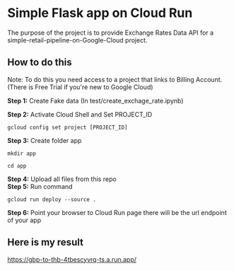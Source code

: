 # Simple Flask app on Cloud Run
The purpose of the project is to provide Exchange Rates Data API for a simple-retail-pipeline-on-Google-Cloud project.

## How to do this
Note: To do this you need access to a project that links to Billing Account. (There is Free Trial if you're new to Google Cloud)
<br>

**Step 1:** Create Fake data (In test/create_exchage_rate.ipynb)  

**Step 2:** Activate Cloud Shell and Set PROJECT_ID
```
gcloud config set project [PROJECT_ID]
```
**Step 3:** Create folder app
```
mkdir app
```
```
cd app
```
**Step 4:** Upload all files from this repo  
**Step 5:** Run command
```
gcloud run deploy --source .
```
**Step 6:** Point your browser to Cloud Run page there will be the url endpoint of your app  

## Here is my result
https://gbp-to-thb-4tbescyvrq-ts.a.run.app/